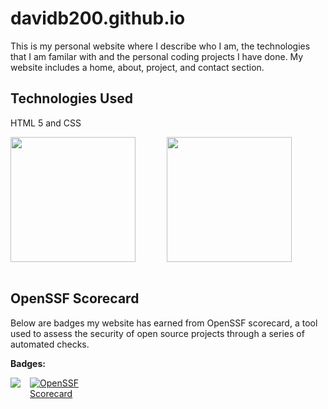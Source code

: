 # davidb200.github.io
<p>This is my personal website where I describe who I am, the technologies that I am familar with and the personal coding projects I have done. My website includes a home, about, project, and contact section.</p> 

## Technologies Used
<p> HTML 5 and CSS </p>
<div class="technologies" style="display:flex;">
<img src = "https://seeklogo.com/images/H/html5-without-wordmark-color-logo-14D252D878-seeklogo.com.png" width="200px" height="200px">  
<img src = "https://upload.wikimedia.org/wikipedia/commons/thumb/d/d5/CSS3_logo_and_wordmark.svg/1200px-CSS3_logo_and_wordmark.svg.png" width="200px" height="200px" style="margin:0 10%;">
</div>
<br>

## OpenSSF Scorecard

<p> Below are badges my website has earned from OpenSSF scorecard, a tool used to assess the security of open source projects through a series of automated checks.</p>

<b>Badges:</b>
<div class="badges" style="display:flex;">
<a href="https://www.bestpractices.dev/projects/8466"><img src="https://www.bestpractices.dev/projects/8466/badge"></a><br>
<a href="https://securityscorecards.dev/viewer/?uri=github.com/davidb200/davidb200.github.io"><img src="https://api.securityscorecards.dev/projects/github.com/davidb200/davidb200.github.io/badge" alt="OpenSSF Scorecard" style="margin: 0 10%;"></a>
</div>

